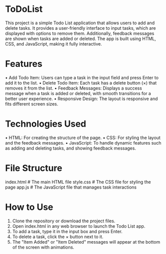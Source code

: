 # ToDoList
This project is a simple Todo List application that allows users to add and delete tasks. It provides a user-friendly interface to input tasks, which are displayed with options to remove them. Additionally, feedback messages are shown when tasks are added or deleted. The app is built using HTML, CSS, and JavaScript, making it fully interactive.
# Features
•	Add Todo Item: Users can type a task in the input field and press Enter to add it to the list.
•	Delete Todo Item: Each task has a delete button (×) that removes it from the list.
•	Feedback Messages: Displays a success message when a task is added or deleted, with smooth transitions for a better user experience.
•	Responsive Design: The layout is responsive and fits different screen sizes.
# Technologies Used
•	HTML: For creating the structure of the page.
•	CSS: For styling the layout and the feedback messages.
•	JavaScript: To handle dynamic features such as adding and deleting tasks, and showing feedback messages.
# File Structure
  index.html         # The main HTML file
  style.css          # The CSS file for styling the page
  app.js             # The JavaScript file that manages task interactions
# How to Use
1.	Clone the repository or download the project files.
2.	Open index.html in any web browser to launch the Todo List app.
3.	To add a task, type it in the input box and press Enter.
4.	To delete a task, click the × button next to it.
5.	The "Item Added" or "Item Deleted" messages will appear at the bottom of the screen with animations.
